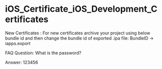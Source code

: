 # iOS_Certificate_iOS_Development_Certificates
New Certificates : For new certificates archive your project using below bundle id and then change the bundle id of exported .ipa file:  BundleID -> iapps.export

FAQ 
Question: What is the password?

Answer: 123456

